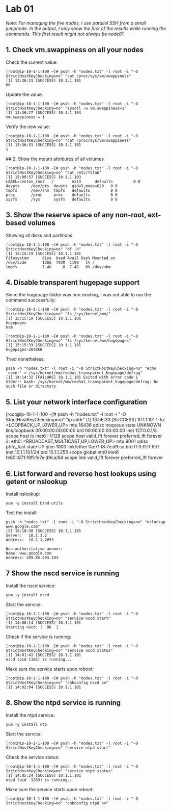 # Lab 01
_*Note: For managing the five nodes, I use parallel SSH from a small jumpnode. In the output, I only show the first of the results while running the commands. This first result might not always be node01.*_

## 1. Check vm.swappiness on all your nodes
Check the current value:
```
[root@ip-10-1-1-100 ~]# pssh -h "nodes.txt" -l root -i "-O StrictHostKeyChecking=no" "cat /proc/sys/vm/swappiness"
[1] 13:36:31 [SUCCESS] 10.1.1.101
60
```
Update the value:
```
[root@ip-10-1-1-100 ~]# pssh -h "nodes.txt" -l root -i "-O StrictHostKeyChecking=no" "sysctl -w vm.swappiness=1"
[1] 13:36:27 [SUCCESS] 10.1.1.103
vm.swappiness = 1
```

Verify the new value:
```
[root@ip-10-1-1-100 ~]# pssh -h "nodes.txt" -l root -i "-O StrictHostKeyChecking=no" "cat /proc/sys/vm/swappiness"
[1] 13:36:31 [SUCCESS] 10.1.1.101
1
```

## 2. Show the mount attributes of all volumes
```
[root@ip-10-1-1-100 ~]# pssh -h "nodes.txt" -l root -i "-O StrictHostKeyChecking=no" "cat /etc/fstab"
[1] 15:00:57 [SUCCESS] 10.1.1.103
LABEL=centos_root   /        ext4      defaults         0 0
devpts     /dev/pts  devpts  gid=5,mode=620   0 0
tmpfs      /dev/shm  tmpfs   defaults         0 0
proc       /proc     proc    defaults         0 0
sysfs      /sys      sysfs   defaults         0 0
```

## 3. Show the reserve space of any non-root, ext-based volumes
Showing all disks and partitions:
```
[root@ip-10-1-1-100 ~]# pssh -h "nodes.txt" -l root -i "-O StrictHostKeyChecking=no" "df -h"
[1] 15:14:19 [SUCCESS] 10.1.1.101
Filesystem      Size  Used Avail Use% Mounted on
/dev/xvde       126G  793M  119G   1% /
tmpfs           7.4G     0  7.4G   0% /dev/shm
```

## 4. Disable transparent hugepage support
Since the hugepage folder was non existing, I was not able to run the command successfully:
```
[root@ip-10-1-1-100 ~]# pssh -h "nodes.txt" -l root -i "-O StrictHostKeyChecking=no" "ls /sys/kernel/mm/"
[1] 15:15:19 [SUCCESS] 10.1.1.101
hugepages
ksm

[root@ip-10-1-1-100 ~]# pssh -h "nodes.txt" -l root -i "-O StrictHostKeyChecking=no" "ls /sys/kernel/mm/hugepages"
[1] 15:15:33 [SUCCESS] 10.1.1.101
hugepages-2048kB

```

Tried nonetheless:
```
pssh -h "nodes.txt" -l root -i "-O StrictHostKeyChecking=no" "echo 'never' > /sys/kernel/mm/redhat_transparent_hugepage/defrag"
[1] 14:14:32 [FAILURE] 10.1.1.101 Exited with error code 1
Stderr: bash: /sys/kernel/mm/redhat_transparent_hugepage/defrag: No such file or directory
```

## 5. List your network interface configuration
[root@ip-10-1-1-100 ~]# pssh -h "nodes.txt" -l root -i "-O StrictHostKeyChecking=no" "ip addr"
[1] 13:56:33 [SUCCESS] 10.1.1.101
1: lo: <LOOPBACK,UP,LOWER_UP> mtu 16436 qdisc noqueue state UNKNOWN
    link/loopback 00:00:00:00:00:00 brd 00:00:00:00:00:00
    inet 127.0.0.1/8 scope host lo
    inet6 ::1/128 scope host
       valid_lft forever preferred_lft forever
2: eth0: <BROADCAST,MULTICAST,UP,LOWER_UP> mtu 9001 qdisc pfifo_fast state UP qlen 1000
    link/ether 0a:71:f8:7e:d9:ca brd ff:ff:ff:ff:ff:ff
    inet 10.1.1.101/24 brd 10.1.1.255 scope global eth0
    inet6 fe80::871:f8ff:fe7e:d9ca/64 scope link
       valid_lft forever preferred_lft forever


## 6. List forward and reverse host lookups using getent or nslookup
Install nslookup:
```
yum -y install bind-utils
```
Test the install:
```
pssh -h "nodes.txt" -l root -i "-O StrictHostKeyChecking=no" "nslookup www.google.com"
[5] 15:18:38 [SUCCESS] 10.1.1.105
Server:   10.1.1.2
Address:  10.1.1.2#53

Non-authoritative answer:
Name: www.google.com
Address: 209.85.203.103
```

## 7 Show the nscd service is running
Install the nscd service:
```
yum -y install nscd
```

Start the service:
```
[root@ip-10-1-1-100 ~]# pssh -h "nodes.txt" -l root -i "-O StrictHostKeyChecking=no" "service nscd start"
[1] 14:00:14 [SUCCESS] 10.1.1.101
Starting nscd: [  OK  ]
```

Check if the service is running:
```
[root@ip-10-1-1-100 ~]# pssh -h "nodes.txt" -l root -i "-O StrictHostKeyChecking=no" "service nscd status"
[1] 14:01:41 [SUCCESS] 10.1.1.101
nscd (pid 1105) is running...
```

Make sure the service starts upon reboot:
```
[root@ip-10-1-1-100 ~]# pssh -h "nodes.txt" -l root -i "-O StrictHostKeyChecking=no" "chkconfig nscd on"
[1] 14:02:04 [SUCCESS] 10.1.1.101
```

## 8. Show the ntpd service is running
Install the ntpd service:
```
yum -y install ntp
```

Start the service:
```
[root@ip-10-1-1-100 ~]# pssh -h "nodes.txt" -l root -i "-O StrictHostKeyChecking=no" "service ntpd start"
```

Check the service status:
```
[root@ip-10-1-1-100 ~]# pssh -h "nodes.txt" -l root -i "-O StrictHostKeyChecking=no" "service ntpd status"
[1] 14:05:24 [SUCCESS] 10.1.1.101
ntpd (pid  1263) is running...
```

Make sure the service starts upon reboot:
```
[root@ip-10-1-1-100 ~]# pssh -h "nodes.txt" -l root -i "-O StrictHostKeyChecking=no" "chkconfig ntpd on"
```
